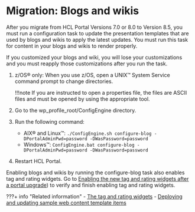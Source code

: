 # Migration: Blogs and wikis

After you migrate from HCL Portal Versions 7.0 or 8.0 to Version 8.5, you must run a configuration task to update the presentation templates that are used by blogs and wikis to apply the latest updates. You must run this task for content in your blogs and wikis to render properly.

If you customized your blogs and wiki, you will lose your customizations and you must reapply those customizations after you run the task.

1.  z/OS® only: When you use z/OS, open a UNIX™ System Service command prompt to change directories.

    !!!note
        If you are instructed to open a properties file, the files are ASCII files and must be opened by using the appropriate tool.

2.  Go to the wp_profile_root/ConfigEngine directory.

3.  Run the following command:

    -   AIX® and Linux™: `./ConfigEngine.sh configure-blog -DPortalAdminPwd=password -DWasPassword=password`
    -   Windows™: `ConfigEngine.bat configure-blog -DPortalAdminPwd=password -DWasPassword=password`

4.  Restart HCL Portal.


Enabling blogs and wikis by running the configure-blog task also enables tag and rating widgets. Go to [Enabling the new tag and rating widgets after a portal upgrade](../../../../../../deployment/manage/migrate/next_steps/enable_func_migrated_portal/mig_post_tagandrate.md)) to verify and finish enabling tag and rating widgets.


???+ info "Related information" 
    -   [The tag and rating widgets](../../../../../../build_sites/tagging_rating/tagging_rating_ui/tagging_rating_widget/index.md)
    -   [Deploying and updating sample web content template items](../../../../../../deployment/manage/migrate/next_steps/post_mig_activities/addon_integration_task/mig_t_templatesample.md)


